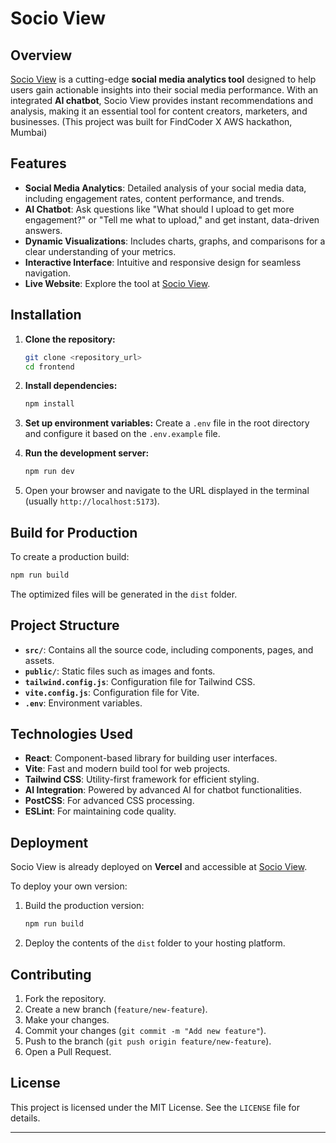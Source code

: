 


# Socio View

## Overview

[Socio View](https://socio-view.vercel.app) is a cutting-edge **social media analytics tool** designed to help users gain actionable insights into their social media performance. With an integrated **AI chatbot**, Socio View provides instant recommendations and analysis, making it an essential tool for content creators, marketers, and businesses. (This project was built for FindCoder X AWS hackathon, Mumbai)

## Features

- **Social Media Analytics**: Detailed analysis of your social media data, including engagement rates, content performance, and trends.
- **AI Chatbot**: Ask questions like "What should I upload to get more engagement?" or "Tell me what to upload," and get instant, data-driven answers.
- **Dynamic Visualizations**: Includes charts, graphs, and comparisons for a clear understanding of your metrics.
- **Interactive Interface**: Intuitive and responsive design for seamless navigation.
- **Live Website**: Explore the tool at [Socio View](https://socio-view.vercel.app).

## Installation

1. **Clone the repository:**
   ```bash
   git clone <repository_url>
   cd frontend
   ```

2. **Install dependencies:**
   ```bash
   npm install
   ```

3. **Set up environment variables:**
   Create a `.env` file in the root directory and configure it based on the `.env.example` file.

4. **Run the development server:**
   ```bash
   npm run dev
   ```

5. Open your browser and navigate to the URL displayed in the terminal (usually `http://localhost:5173`).

## Build for Production

To create a production build:

```bash
npm run build
```

The optimized files will be generated in the `dist` folder.

## Project Structure

- **`src/`**: Contains all the source code, including components, pages, and assets.
- **`public/`**: Static files such as images and fonts.
- **`tailwind.config.js`**: Configuration file for Tailwind CSS.
- **`vite.config.js`**: Configuration file for Vite.
- **`.env`**: Environment variables.

## Technologies Used

- **React**: Component-based library for building user interfaces.
- **Vite**: Fast and modern build tool for web projects.
- **Tailwind CSS**: Utility-first framework for efficient styling.
- **AI Integration**: Powered by advanced AI for chatbot functionalities.
- **PostCSS**: For advanced CSS processing.
- **ESLint**: For maintaining code quality.

## Deployment

Socio View is already deployed on **Vercel** and accessible at [Socio View](https://socio-view.vercel.app). 

To deploy your own version:

1. Build the production version:
   ```bash
   npm run build
   ```

2. Deploy the contents of the `dist` folder to your hosting platform.

## Contributing

1. Fork the repository.
2. Create a new branch (`feature/new-feature`).
3. Make your changes.
4. Commit your changes (`git commit -m "Add new feature"`).
5. Push to the branch (`git push origin feature/new-feature`).
6. Open a Pull Request.

## License

This project is licensed under the MIT License. See the `LICENSE` file for details.

---
